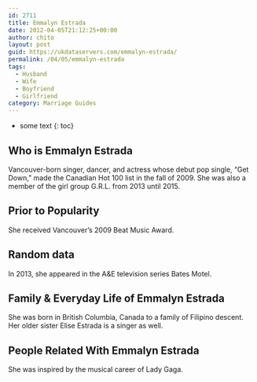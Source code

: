 ```yaml
---
id: 2711
title: Emmalyn Estrada
date: 2012-04-05T21:12:25+00:00
author: chito
layout: post
guid: https://ukdataservers.com/emmalyn-estrada/
permalink: /04/05/emmalyn-estrada
tags:
  - Husband
  - Wife
  - Boyfriend
  - Girlfriend
category: Marriage Guides
---
```


* some text
{: toc}


## Who is  Emmalyn Estrada
                  
                  
                  
Vancouver-born singer, dancer, and actress whose debut pop single, &#8220;Get Down,&#8221; made the Canadian Hot 100 list in the fall of 2009. She was also a member of the girl group G.R.L. from 2013 until 2015. 
                  
                
                
                
## Prior to Popularity 
                  
                  
                  
She received Vancouver&#8217;s 2009 Beat Music Award. 
                  
                
                
                
## Random data 
                  
                  
                  
In 2013, she appeared in the A&E television series Bates Motel. 
                  
                
                
                
## Family & Everyday Life of Emmalyn Estrada
                  
                  
                  
She was born in British Columbia, Canada to a family of Filipino descent. Her older sister Elise Estrada is a singer as well. 
                  
                
                
                
## People Related With  Emmalyn Estrada
                  
                  
                  
She was inspired by the musical career of Lady Gaga. 
                  
                
              
            
          
          
          
    
    
  
